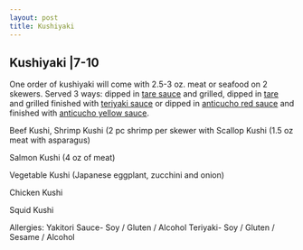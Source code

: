 ```yaml
---
layout: post
title: Kushiyaki
---
```


## Kushiyaki |7-10

One order of kushiyaki will come with 2.5-3 oz. meat or seafood on 2 skewers. Served 3 ways: dipped in [tare sauce](../sauces/tare-sauce.md) and grilled, dipped in [tare](../sauces/tare-sauce.md) and grilled finished with [teriyaki sauce](../sauces/teriyaki-sauce.md) or dipped in [anticucho red sauce](../sauces/anticucho-marinade-red.md) and finished with [anticucho yellow sauce](../sauces/anticucho-marinade-yellow.md).

Beef Kushi, Shrimp Kushi (2 pc shrimp per skewer with Scallop Kushi (1.5 oz meat with asparagus) 

Salmon Kushi (4 oz of meat)

Vegetable Kushi (Japanese eggplant, zucchini and onion)

Chicken Kushi

Squid Kushi

Allergies: Yakitori Sauce- Soy / Gluten / Alcohol Teriyaki- Soy / Gluten / Sesame / Alcohol